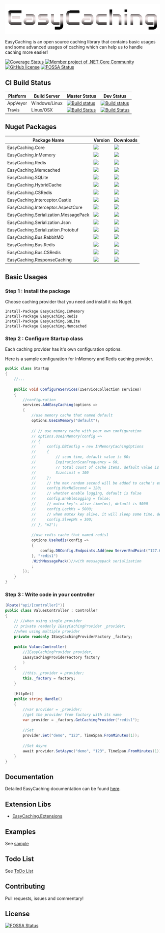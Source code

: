 ![](media/easycaching-icon.png?raw=true)

EasyCaching is an open source caching library that contains basic usages and some advanced usages of caching which can help us to handle caching more easier!

[![Coverage Status](https://coveralls.io/repos/github/catcherwong/EasyCaching/badge.svg?branch=master)](https://coveralls.io/github/catcherwong/EasyCaching?branch=master)
[![Member project of .NET Core Community](https://img.shields.io/badge/member%20project%20of-NCC-9e20c9.svg)](https://github.com/dotnetcore)
[![GitHub license](https://img.shields.io/github/license/dotnetcore/EasyCaching.svg)](https://github.com/dotnetcore/EasyCaching/blob/master/LICENSE)
[![FOSSA Status](https://app.fossa.io/api/projects/git%2Bgithub.com%2Fdotnetcore%2FEasyCaching.svg?type=shield)](https://app.fossa.io/projects/git%2Bgithub.com%2Fdotnetcore%2FEasyCaching?ref=badge_shield)

## CI Build Status

| Platform | Build Server | Master Status  | Dev Status  |
|--------- |------------- |---------|---------|
| AppVeyor |  Windows/Linux |[![Build status](https://ci.appveyor.com/api/projects/status/4x6qal9c1r10wn6x/branch/master?svg=true)](https://ci.appveyor.com/project/catcherwong/easycaching-48okb/branch/master) |[![Build status](https://ci.appveyor.com/api/projects/status/4x6qal9c1r10wn6x/branch/dev?svg=true)](https://ci.appveyor.com/project/catcherwong/easycaching-48okb/branch/dev)|
| Travis   | Linux/OSX | [![Build Status](https://travis-ci.org/dotnetcore/EasyCaching.svg?branch=master)](https://travis-ci.org/dotnetcore/EasyCaching) |    [![Build Status](https://travis-ci.org/dotnetcore/EasyCaching.svg?branch=dev)](https://travis-ci.org/dotnetcore/EasyCaching) |

## Nuget Packages

| Package Name |  Version | Downloads
|--------------|  ------- | ----
| EasyCaching.Core | ![](https://img.shields.io/nuget/v/EasyCaching.Core.svg) | ![](https://img.shields.io/nuget/dt/EasyCaching.Core.svg)
| EasyCaching.InMemory | ![](https://img.shields.io/nuget/v/EasyCaching.InMemory.svg) | ![](https://img.shields.io/nuget/dt/EasyCaching.InMemory.svg)
| EasyCaching.Redis | ![](https://img.shields.io/nuget/v/EasyCaching.Redis.svg) | ![](https://img.shields.io/nuget/dt/EasyCaching.Redis.svg)
| EasyCaching.Memcached | ![](https://img.shields.io/nuget/v/EasyCaching.Memcached.svg) | ![](https://img.shields.io/nuget/dt/EasyCaching.Memcached.svg)
| EasyCaching.SQLite | ![](https://img.shields.io/nuget/v/EasyCaching.SQLite.svg) | ![](https://img.shields.io/nuget/dt/EasyCaching.SQLite.svg)
| EasyCaching.HybridCache  | ![](https://img.shields.io/nuget/v/EasyCaching.HybridCache.svg) | ![](https://img.shields.io/nuget/dt/EasyCaching.HybridCache.svg)
| EasyCaching.CSRedis  | ![](https://img.shields.io/nuget/v/EasyCaching.CSRedis.svg) | ![](https://img.shields.io/nuget/dt/EasyCaching.CSRedis.svg)
| EasyCaching.Interceptor.Castle | ![](https://img.shields.io/nuget/v/EasyCaching.Interceptor.Castle.svg) | ![](https://img.shields.io/nuget/dt/EasyCaching.Interceptor.Castle.svg)
| EasyCaching.Interceptor.AspectCore | ![](https://img.shields.io/nuget/v/EasyCaching.Interceptor.AspectCore.svg) | ![](https://img.shields.io/nuget/dt/EasyCaching.Interceptor.AspectCore.svg)
| EasyCaching.Serialization.MessagePack | ![](https://img.shields.io/nuget/v/EasyCaching.Serialization.MessagePack.svg) | ![](https://img.shields.io/nuget/dt/EasyCaching.Serialization.MessagePack.svg)
| EasyCaching.Serialization.Json | ![](https://img.shields.io/nuget/v/EasyCaching.Serialization.Json.svg) | ![](https://img.shields.io/nuget/dt/EasyCaching.Serialization.Json.svg)
| EasyCaching.Serialization.Protobuf | ![](https://img.shields.io/nuget/v/EasyCaching.Serialization.Protobuf.svg) | ![](https://img.shields.io/nuget/dt/EasyCaching.Serialization.Protobuf.svg)
| EasyCaching.Bus.RabbitMQ | ![](https://img.shields.io/nuget/v/EasyCaching.Bus.RabbitMQ.svg) | ![](https://img.shields.io/nuget/dt/EasyCaching.Bus.RabbitMQ.svg)
| EasyCaching.Bus.Redis | ![](https://img.shields.io/nuget/v/EasyCaching.Bus.Redis.svg) | ![](https://img.shields.io/nuget/dt/EasyCaching.Bus.Redis.svg)
| EasyCaching.Bus.CSRedis | ![](https://img.shields.io/nuget/v/EasyCaching.Bus.CSRedis.svg) | ![](https://img.shields.io/nuget/dt/EasyCaching.Bus.CSRedis.svg)
| EasyCaching.ResponseCaching | ![](https://img.shields.io/nuget/v/EasyCaching.ResponseCaching.svg) | ![](https://img.shields.io/nuget/dt/EasyCaching.ResponseCaching.svg)

## Basic Usages 

### Step 1 : Install the package

Choose caching provider that you need and install it via Nuget.

```
Install-Package EasyCaching.InMemory
Install-Package EasyCaching.Redis
Install-Package EasyCaching.SQLite
Install-Package EasyCaching.Memcached
```

### Step 2 : Configure Startup class

Each caching provider has it's own configuration options.

Here is a sample configuration for InMemory and Redis caching provider.

```csharp
public class Startup
{
    //...
    
    public void ConfigureServices(IServiceCollection services)
    {
        //configuration
        services.AddEasyCaching(options => 
        {
            //use memory cache that named default
            options.UseInMemory("default");

            // // use memory cache with your own configuration
            // options.UseInMemory(config => 
            // {
            //     config.DBConfig = new InMemoryCachingOptions
            //     {
            //         // scan time, default value is 60s
            //         ExpirationScanFrequency = 60, 
            //         // total count of cache items, default value is 10000
            //         SizeLimit = 100 
            //     };
            //     // the max random second will be added to cache's expiration, default value is 120
            //     config.MaxRdSecond = 120;
            //     // whether enable logging, default is false
            //     config.EnableLogging = false;
            //     // mutex key's alive time(ms), default is 5000
            //     config.LockMs = 5000;
            //     // when mutex key alive, it will sleep some time, default is 300
            //     config.SleepMs = 300;
            // }, "m2");

            //use redis cache that named redis1
            options.UseRedis(config => 
            {
                config.DBConfig.Endpoints.Add(new ServerEndPoint("127.0.0.1", 6379));
            }, "redis1")
            .WithMessagePack()//with messagepack serialization
            ;            
        });    
    }    
}
```

###  Step 3 : Write code in your controller 

```csharp
[Route("api/[controller]")]
public class ValuesController : Controller
{
    // //when using single provider
    // private readonly IEasyCachingProvider _provider;
    //when using multiple provider
    private readonly IEasyCachingProviderFactory _factory;

    public ValuesController(
        //IEasyCachingProvider provider, 
        IEasyCachingProviderFactory factory
        )
    {
        //this._provider = provider;
        this._factory = factory;
    }

    [HttpGet]
    public string Handle()
    {
        //var provider = _provider;
        //get the provider from factory with its name
        var provider = _factory.GetCachingProvider("redis1");    

        //Set
        provider.Set("demo", "123", TimeSpan.FromMinutes(1));
            
        //Set Async
        await provider.SetAsync("demo", "123", TimeSpan.FromMinutes(1));                  
    }
}
```

## Documentation

Detailed EasyCaching documentation can be found [here](http://easycaching.readthedocs.io/en/latest/).

## Extension Libs

- [EasyCaching.Extensions](https://github.com/yrinleung/EasyCaching.Extensions)

## Examples

See [sample](https://github.com/catcherwong/EasyCaching/tree/master/sample)

## Todo List

See [ToDo List](ToDoList.md)

## Contributing

Pull requests, issues and commentary! 

## License
[![FOSSA Status](https://app.fossa.io/api/projects/git%2Bgithub.com%2Fdotnetcore%2FEasyCaching.svg?type=large)](https://app.fossa.io/projects/git%2Bgithub.com%2Fdotnetcore%2FEasyCaching?ref=badge_large)
